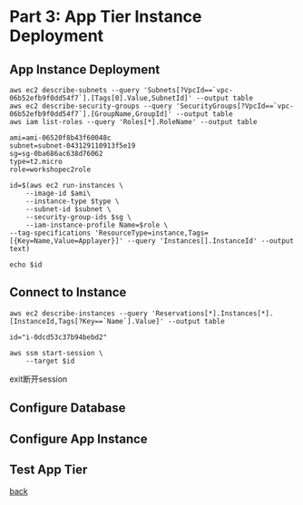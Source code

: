 # Part 3: App Tier Instance Deployment
## App Instance Deployment

```
aws ec2 describe-subnets --query 'Subnets[?VpcId==`vpc-06b52efb9f0dd54f7`].[Tags[0].Value,SubnetId]' --output table
aws ec2 describe-security-groups --query 'SecurityGroups[?VpcId==`vpc-06b52efb9f0dd54f7`].[GroupName,GroupId]' --output table
aws iam list-roles --query 'Roles[*].RoleName' --output table

```

```
ami=ami-06520f8b43f60048c
subnet=subnet-043129110913f5e19
sg=sg-0ba686ac638d76062
type=t2.micro
role=workshopec2role
```
```
id=$(aws ec2 run-instances \
    --image-id $ami\
    --instance-type $type \
    --subnet-id $subnet \
    --security-group-ids $sg \
    --iam-instance-profile Name=$role \
--tag-specifications 'ResourceType=instance,Tags=[{Key=Name,Value=Applayer}]' --query 'Instances[].InstanceId' --output text)

echo $id

```
## Connect to Instance
```
aws ec2 describe-instances --query 'Reservations[*].Instances[*].[InstanceId,Tags[?Key==`Name`].Value]' --output table
```
```
id="i-0dcd53c37b94bebd2"

aws ssm start-session \
    --target $id
```
exit断开session
## Configure Database
## Configure App Instance
## Test App Tier




[back](readme.md)
